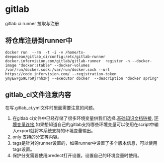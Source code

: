# gitlab

gitlab ci runner 拉取与注册

## 将仓库注册到runner中

```linux
docker run  --rm  -t -i -v /home/tx-deepocean/gitlab_ci/config:/etc/gitlab-runner   docker.infervision.com/gitlab/gitlab-runner  register -n --docker-image "docker:stable" --docker-volumes /var/run/docker.sock:/var/run/docker.sock --url https://code.infervision.com/ --registration-token  ymyEw7gS9LrGRjrnhzPj --executor docker  --description "docker spring"
```

## gitlab_ci文件注意内容

在写.gitlab_ci.yml文件时里面需要注意的问题。

1. 在gitlab ci文件中已经存储了很多环境变量供我们选择.[基础知识文档链接](https://code.infervision.com/help/ci/yaml/README), [环境变量连接](https://docs.gitlab.com/ee/ci/variables/predefined_variables.html#variables-reference),如果想知道自己的gitlab支持哪些环境变量可以使用在script中输入export就将本系统支持的环境变量输出。
2. only 支持的分支等内容。
3. tags是针对的runner设置的，如果runner中设置了多个版本信息，可以使用tags设置。
4. 保护分支需要使用predect打开设置。设置自己的环境变量时使用。

